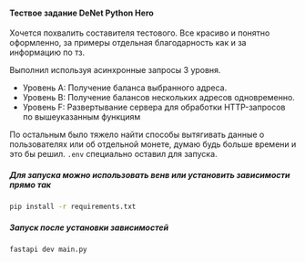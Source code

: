 #### Тествое задание DeNet Python Hero
Хочется похвалить составителя тестового. Все красиво и понятно оформленно, за примеры отдельная благодарность как и за информацию по тз.

Выполнил используя асинхронные запросы 3 уровня.
* Уровень A: Получение баланса выбранного адреса.
* Уровень B: Получение балансов нескольких адресов одновременно.
* Уровень F: Развертывание сервера для обработки HTTP-запросов по вышеуказанным функциям

По остальным было тяжело найти способы вытягивать данные о пользователях или об отдельной монете, думаю будь больше времени и это бы решил.
`.env` специально оставил для запуска.

##### Для запуска можно использовать венв или установить зависимости прямо так
```sh
pip install -r requirements.txt
```

##### Запуск после установки зависимостей
```sh
fastapi dev main.py
```    
